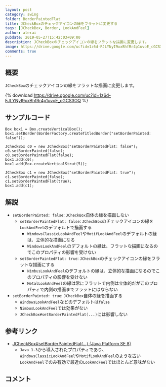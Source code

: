 ```yaml
---
layout: post
category: swing
folder: BorderPaintedFlat
title: JCheckBoxのチェックアイコンの縁をフラットに変更する
tags: [JCheckBox, Border, LookAndFeel]
author: aterai
pubdate: 2019-05-27T15:42:03+09:00
description: JCheckBoxのチェックアイコンの縁をフラットな描画に変更します。
image: https://drive.google.com/uc?id=1z6d-FJLYNyI9xxBhfRr4p1uvoE_cGCS3OQ
comments: true
---
```

## 概要
`JCheckBox`のチェックアイコンの縁をフラットな描画に変更します。

{% download https://drive.google.com/uc?id=1z6d-FJLYNyI9xxBhfRr4p1uvoE_cGCS3OQ %}

## サンプルコード
<pre class="prettyprint"><code>Box box1 = Box.createVerticalBox();
box1.setBorder(BorderFactory.createTitledBorder("setBorderPainted: false"));

JCheckBox c0 = new JCheckBox("setBorderPaintedFlat: false");
c0.setBorderPainted(false);
c0.setBorderPaintedFlat(false);
box1.add(c0);
box1.add(Box.createVerticalStrut(5));

JCheckBox c1 = new JCheckBox("setBorderPaintedFlat: true");
c1.setBorderPainted(false);
c1.setBorderPaintedFlat(true);
box1.add(c1);
</code></pre>

## 解説
- `setBorderPainted: false`: `JCheckBox`自体の縁を描画しない
    - `setBorderPaintedFlat: false`: `JCheckBox`のチェックアイコンの縁を`LookAndFeel`のデフォルトで描画する
        - `WindowsClassicLookAndFeel`や`MotifLookAndFeel`のデフォルトの縁は、立体的な描画になる
        - `WindowsLookAndFeel`のデフォルトの縁は、フラットな描画になるのでこのプロパティの影響を受けない
    - `setBorderPaintedFlat: true`: `JCheckBox`のチェックアイコンの縁をフラットな描画にする
        - `NimbusLookAndFeel`のデフォルトの縁は、立体的な描画になるのでこのプロパティの影響を受けない
        - `MetalLookAndFeel`の縁は常にフラットで内側は立体的だがこのプロパティで内側の描画までフラットにはならない
- `setBorderPainted: true`: `JCheckBox`自体の縁を描画する
    - `WindowsLookAndFeel`などのデフォルトは`false`
    - `NimbusLookAndFeel`では効果がない
    - `JCheckBox#setBorderPaintedFlat(...)`には影響しない

<!-- dummy comment line for breaking list -->

## 参考リンク
- [JCheckBox#setBorderPaintedFlat(...) (Java Platform SE 8)](https://docs.oracle.com/javase/jp/8/docs/api/javax/swing/JCheckBox.html#setBorderPaintedFlat-boolean-)
    - `Java 1.3`から導入されたプロパティであり、`WindowsClassicLookAndFeel`や`MotifLookAndFeel`のような古い`LookAndFeel`でのみ有効で最近の`LookAndFeel`ではほとんど意味がない

<!-- dummy comment line for breaking list -->

## コメント
